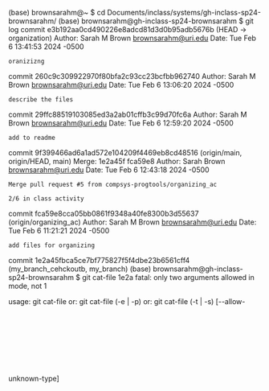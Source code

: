 (base) brownsarahm@~ $ cd Documents/inclass/systems/gh-inclass-sp24-brownsarahm/
(base) brownsarahm@gh-inclass-sp24-brownsarahm $ git log
commit e3b192aa0cd490226e8adcd81d3d0b95adb5676b (HEAD -> organization)
Author: Sarah M Brown <brownsarahm@uri.edu>
Date:   Tue Feb 6 13:41:53 2024 -0500

    oranizizng

commit 260c9c309922970f80bfa2c93cc23bcfbb962740
Author: Sarah M Brown <brownsarahm@uri.edu>
Date:   Tue Feb 6 13:06:20 2024 -0500

    describe the files

commit 29ffc88519103085ed3a2ab01cffb3c99d70fc6a
Author: Sarah M Brown <brownsarahm@uri.edu>
Date:   Tue Feb 6 12:59:20 2024 -0500

    add to readme

commit 9f399466ad6a1ad572e104209f4469eb8cd48516 (origin/main, origin/HEAD, main)
Merge: 1e2a45f fca59e8
Author: Sarah Brown <brownsarahm@uri.edu>
Date:   Tue Feb 6 12:43:18 2024 -0500

    Merge pull request #5 from compsys-progtools/organizing_ac
    
    2/6 in class activity

commit fca59e8cca05bb0861f9348a40fe8300b3d55637 (origin/organizing_ac)
Author: Sarah M Brown <brownsarahm@uri.edu>
Date:   Tue Feb 6 11:21:21 2024 -0500

    add files for organizing

commit 1e2a45fbca5ce7bf775827f5f4dbe23b6561cff4 (my_branch_cehckoutb, my_branch)
(base) brownsarahm@gh-inclass-sp24-brownsarahm $ git cat-file 1e2a
fatal: only two arguments allowed in <type> <object> mode, not 1

usage: git cat-file <type> <object>
   or: git cat-file (-e | -p) <object>
   or: git cat-file (-t | -s) [--allow-unknown-type] <object>
   or: git cat-file (--batch | --batch-check | --batch-command) [--batch-all-objects]
                    [--buffer] [--follow-symlinks] [--unordered]
                    [--textconv | --filters] [-z]
   or: git cat-file (--textconv | --filters)
                    [<rev>:<path|tree-ish> | --path=<path|tree-ish> <rev>]

Check object existence or emit object contents
    -e                    check if <object> exists
    -p                    pretty-print <object> content

Emit [broken] object attributes
    -t                    show object type (one of 'blob', 'tree', 'commit', 'tag', ...)
    -s                    show object size
    --allow-unknown-type  allow -s and -t to work with broken/corrupt objects
    --use-mailmap         use mail map file
    --mailmap ...         alias of --use-mailmap

Batch objects requested on stdin (or --batch-all-objects)
    --batch[=<format>]    show full <object> or <rev> contents
    --batch-check[=<format>]
                          like --batch, but don't emit <contents>
    -z                    stdin is NUL-terminated
    --batch-command[=<format>]
                          read commands from stdin
    --batch-all-objects   with --batch[-check]: ignores stdin, batches all known objects

Change or optimize batch output
    --buffer              buffer --batch output
    --follow-symlinks     follow in-tree symlinks
    --unordered           do not order objects before emitting them

Emit object (blob or tree) with conversion or filter (stand-alone, or with batch)
    --textconv            run textconv on object's content
    --filters             run filters on object's content
    --path blob|tree      use a <path> for (--textconv | --filters); Not with 'batch'

(base) brownsarahm@gh-inclass-sp24-brownsarahm $ git cat-file -p 1e2a 
tree d5c7c4543f48ca7fb5cf75881fd0dbe21d75f51c
parent faef6af98e6bd0951ebcefb809ff4e353a0c7fbc
parent 81c6f187f146caaaf43d97bc1bb8ed237142f4c3
author Sarah Brown <brownsarahm@uri.edu> 1706809877 -0500
committer GitHub <noreply@github.com> 1706809877 -0500
gpgsig -----BEGIN PGP SIGNATURE-----
 
 wsFcBAABCAAQBQJlu9oVCRC1aQ7uu5UhlAAAxpQQAFxq5TBSKvb2Qoyilvayo80x
 9mY1stuFWwm2ymZhIGLJbJMbJ6ZAnlpfyAZHfQ/QQ7MnPdlt/GIAKKtIo+NLUkZj
 9aDQMk1vjkP1IEx1LjAjxoVHTvEKsDPWxKNlPLjyg9KqYH83LVtQYaMT788YNHaL
 Bcg7vgAbSmpDtn84HPmXGvgq7/V7kJyl/zADxDJaA+3ETHGehm7Fkuo6UdsbaPZH
 5is6eYsNwTrC/19vdnZcr9Gcfr6mNzttyiQDkiUZ1A77Eucrk4Di/W++JLjq/ufk
 Kl6M1T/ItpWQx3DmgoKTYcX5TsHQaS8ONCaGDDHimL6P+f4os7dHboYU6aDFipgt
 WyrLKnCRCIrVzEwHJvWCGHiUW50Ho3yOpwi/1N24U8mXBckKGP59Tgtv+Ef6Zik1
 Aj+qFzRM1d0/A/c3MYBbmBtdcdlS/dVwLu9uqGq+DjSrPoi8T292YVC6YduQAe1i
 Effj9V6sGtyZv83ZkCCig1SKfbt4zoW1P1zK14XVNdcIRrDwwyKXfqKUUl4k9gZV
 1yjMHVEaljA4Ey3qrn4rwh5teaZpAsPrj/5FF6roUeNUoD7iXXq3MHDz619otALB
 o9Xe4x/Zn167j9M0R78Gid6qOQxQx+LgtOjqidwt1HjlOgLUEgSDloFpxhgH56Ec
 TVSXjxLMrPrRlf+4ZaAZ
 =0h+s
 -----END PGP SIGNATURE-----
 

Merge pull request #4 from compsys-progtools/2-create-an-about-file

create about file close s #2(base) brownsarahm@gh-inclass-sp24-brown7
040000 tree 95b60ce8cdec1bc4e1df1416e0c0e6ecbd3e7a8c	.github
100644 blob 2582d225ab3de985146828e170a4320b16df5206	README.md
100644 blob 9ea743825de328435ce38670898e4109619a4d15	about.md
(base) brownsarahm@gh-inclass-sp24-brownsarahm $ gh repo view --web
Opening github.com/compsys-progtools/gh-inclass-sp24-brownsarahm in your browser.


A new release of gh is available: 2.34.0 → 2.43.1
To upgrade, run: brew upgrade gh
https://github.com/cli/cli/releases/tag/v2.43.1

(base) brownsarahm@gh-inclass-sp24-brownsarahm $ git cat-file -p fca59e8cca05bb0861f9348a40fe8300b3d55637
tree aa02c633322970a4095e564aeb8fd96a3d4f31ab
parent 1e2a45fbca5ce7bf775827f5f4dbe23b6561cff4
author Sarah M Brown <brownsarahm@uri.edu> 1707236481 -0500
committer Sarah M Brown <brownsarahm@uri.edu> 1707236481 -0500

add files for organizing
(base) brownsarahm@gh-inclass-sp24-brownsarahm $ ls .git/
COMMIT_EDITMSG	REBASE_HEAD	index		packed-refs
FETCH_HEAD	config		info		refs
HEAD		description	logs
ORIG_HEAD	hooks		objects
(base) brownsarahm@gh-inclass-sp24-brownsarahm $ ls .git/objects/
00	26	3c	74	86	9e	d3	f5
05	29	42	76	8c	9f	d5	f9
07	2b	5b	79	8e	aa	d8	fc
0c	2d	63	7a	93	ab	e0	info
1e	39	67	7e	9b	b0	e3	pack
1f	3a	6b	81	9d	c8	ed
(base) brownsarahm@gh-inclass-sp24-brownsarahm $ ls .git/objects/ -l
ls: -l: No such file or directory
.git/objects/:
00	26	3c	74	86	9e	d3	f5
05	29	42	76	8c	9f	d5	f9
07	2b	5b	79	8e	aa	d8	fc
0c	2d	63	7a	93	ab	e0	info
1e	39	67	7e	9b	b0	e3	pack
1f	3a	6b	81	9d	c8	ed
(base) brownsarahm@gh-inclass-sp24-brownsarahm $ l -ls .git/objects/
-bash: l: command not found
(base) brownsarahm@gh-inclass-sp24-brownsarahm $ ls .git/objects/
00	26	3c	74	86	9e	d3	f5
05	29	42	76	8c	9f	d5	f9
07	2b	5b	79	8e	aa	d8	fc
0c	2d	63	7a	93	ab	e0	info
1e	39	67	7e	9b	b0	e3	pack
1f	3a	6b	81	9d	c8	ed
(base) brownsarahm@gh-inclass-sp24-brownsarahm $ ls .git/objects/26
0c9c309922970f80bfa2c93cc23bcfbb962740
(base) brownsarahm@gh-inclass-sp24-brownsarahm $ cat .git/objects/26/0c9c309922970f80bfa2c93cc23bcfbb962740 
x??Aj?0{?+?	+)?JJ?=??`??ņ?.?L??:O?i```d??C??ћ*`?*?h4L?"?kP???b%?LQJ??&Wv??qm?ōGx£??nÁ?p?}o?Y??	???%PF8aBt?????UݤM?Bl????%?Ko(base) c
tree 051781ee70ce3f052d0a233d2efc5a34f921877ecat-file -p 260c 
parent 29ffc88519103085ed3a2ab01cffb3c99d70fc6a
author Sarah M Brown <brownsarahm@uri.edu> 1707242780 -0500
committer Sarah M Brown <brownsarahm@uri.edu> 1707242780 -0500

describe the files
(base) brownsarahm@gh-inclass-sp24-brownsarahm $ git cat-file -t 260c 
commit
(base) brownsarahm@gh-inclass-sp24-brownsarahm $ git push
fatal: The current branch organization has no upstream branch.
To push the current branch and set the remote as upstream, use

    git push --set-upstream origin organization

To have this happen automatically for branches without a tracking
upstream, see 'push.autoSetupRemote' in 'git help config'.

(base) brownsarahm@gh-inclass-sp24-brownsarahm $ git push --set-upstreatm origin organization
error: unknown option `set-upstreatm'
usage: git push [<options>] [<repository> [<refspec>...]]

    -v, --verbose         be more verbose
    -q, --quiet           be more quiet
    --repo <repository>   repository
    --all                 push all branches
    --branches            alias of --all
    --mirror              mirror all refs
    -d, --delete          delete refs
    --tags                push tags (can't be used with --all or --branches or --mirror)
    -n, --dry-run         dry run
    --porcelain           machine-readable output
    -f, --force           force updates
    --force-with-lease[=<refname>:<expect>]
                          require old value of ref to be at this value
    --force-if-includes   require remote updates to be integrated locally
    --recurse-submodules (check|on-demand|no)
                          control recursive pushing of submodules
    --thin                use thin pack
    --receive-pack <receive-pack>
                          receive pack program
    --exec <receive-pack>
                          receive pack program
    -u, --set-upstream    set upstream for git pull/status
    --progress            force progress reporting
    --prune               prune locally removed refs
    --no-verify           bypass pre-push hook
    --follow-tags         push missing but relevant tags
    --signed[=(yes|no|if-asked)]
                          GPG sign the push
    --atomic              request atomic transaction on remote side
    -o, --push-option <server-specific>
                          option to transmit
    -4, --ipv4            use IPv4 addresses only
    -6, --ipv6            use IPv6 addresses only

(base) brownsarahm@gh-inclass-sp24-brownsarahm $ git push --set-upstream origin organization
Enumerating objects: 14, done.
Counting objects: 100% (14/14), done.
Delta compression using up to 8 threads
Compressing objects: 100% (11/11), done.
Writing objects: 100% (12/12), 1.75 KiB | 1.75 MiB/s, done.
Total 12 (delta 3), reused 0 (delta 0), pack-reused 0
remote: Resolving deltas: 100% (3/3), completed with 1 local object.
remote: 
remote: Create a pull request for 'organization' on GitHub by visiting:
remote:      https://github.com/compsys-progtools/gh-inclass-sp24-brownsarahm/pull/new/organization
remote: 
To https://github.com/compsys-progtools/gh-inclass-sp24-brownsarahm.git
 * [new branch]      organization -> organization
branch 'organization' set up to track 'origin/organization'.
(base) brownsarahm@gh-inclass-sp24-brownsarahm $ 
